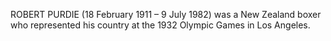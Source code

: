ROBERT PURDIE (18 February 1911 – 9 July 1982) was a New Zealand boxer who represented his country at the 1932 Olympic Games in Los Angeles.
